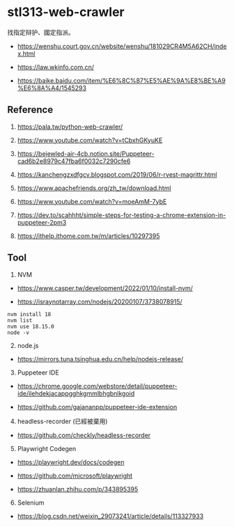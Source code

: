 # stl313-web-crawler

找指定辩护、國定指派。

- https://wenshu.court.gov.cn/website/wenshu/181029CR4M5A62CH/index.html

- https://law.wkinfo.com.cn/

- https://baike.baidu.com/item/%E6%8C%87%E5%AE%9A%E8%BE%A9%E6%8A%A4/1545293

## Reference

1. https://pala.tw/python-web-crawler/

2. https://www.youtube.com/watch?v=tCbxhGKyuKE

3. https://bejewled-air-4cb.notion.site/Puppeteer-cad6b2e8979c47fba6f0032c7290cfe6

4. https://kanchengzxdfgcv.blogspot.com/2019/06/r-rvest-magrittr.html

5. https://www.apachefriends.org/zh_tw/download.html

6. https://www.youtube.com/watch?v=moeAmM-7ybE

7. https://dev.to/scahhht/simple-steps-for-testing-a-chrome-extension-in-puppeteer-2pm3

8. https://ithelp.ithome.com.tw/m/articles/10297395

## Tool

1. NVM

- https://www.casper.tw/development/2022/01/10/install-nvm/

- https://israynotarray.com/nodejs/20200107/3738078915/
 

```
nvm install 18
nvm list
nvm use 18.15.0
node -v
```

2. node.js

- https://mirrors.tuna.tsinghua.edu.cn/help/nodejs-release/


3. Puppeteer IDE

- https://chrome.google.com/webstore/detail/puppeteer-ide/ilehdekjacappgghkgmmlbhgbnlkgoid

- https://github.com/gajananpp/puppeteer-ide-extension

4. headless-recorder (已經被棄用)

- https://github.com/checkly/headless-recorder

5. Playwright Codegen

- https://playwright.dev/docs/codegen

- https://github.com/microsoft/playwright

- https://zhuanlan.zhihu.com/p/343895395


6. Selenium

- https://blog.csdn.net/weixin_29073241/article/details/113327933





